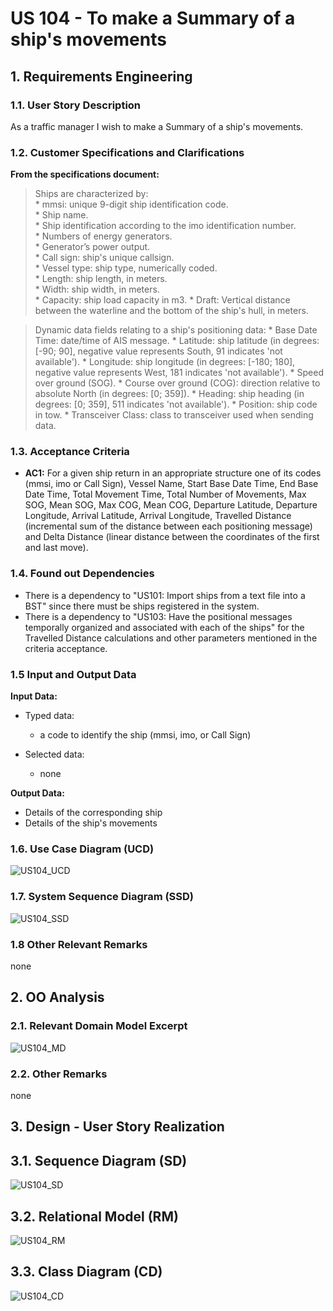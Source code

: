 # US 104 -  To make a Summary of a ship's movements

## 1. Requirements Engineering


### 1.1. User Story Description


As a traffic manager I wish to make a Summary of a ship's movements.


### 1.2. Customer Specifications and Clarifications 


**From the specifications document:**

>	Ships are characterized by:  
    * mmsi: unique 9-digit ship identification code.  
    * Ship name.  
    * Ship identification according to the imo identification number.  
    * Numbers of energy generators.  
    * Generator’s power output.    
    * Call sign: ship's unique callsign.  
    * Vessel type: ship type, numerically coded.  
    * Length: ship length, in meters.  
    * Width: ship width, in meters.  
    * Capacity: ship load capacity in m3.
    * Draft: Vertical distance between the waterline and the bottom of the ship's hull, in meters.

>   Dynamic data fields relating to a ship's positioning data:
    * Base Date Time: date/time of AIS message.
    * Latitude: ship latitude (in degrees: [-90; 90], negative value represents South, 91 indicates 'not available').
    * Longitude: ship longitude (in degrees: [-180; 180], negative value represents West, 181 indicates 'not available').
    * Speed over ground (SOG).
    * Course over ground (COG): direction relative to absolute North (in degrees: [0; 359]).
    * Heading: ship heading (in degrees: [0; 359], 511 indicates 'not available').
    * Position: ship code in tow.
    * Transceiver Class: class to transceiver used when sending data.

### 1.3. Acceptance Criteria


* **AC1:** For a given ship return in an appropriate structure one of its codes
           (mmsi, imo or Call Sign), Vessel Name, Start Base Date Time, End
           Base Date Time, Total Movement Time, Total Number of Movements,
           Max SOG, Mean SOG, Max COG, Mean COG, Departure Latitude,
           Departure Longitude, Arrival Latitude, Arrival Longitude, Travelled
           Distance (incremental sum of the distance between each positioning
           message) and Delta Distance (linear distance between the coordinates of
           the first and last move).


### 1.4. Found out Dependencies


* There is a dependency to "US101: Import ships from a text file into a BST" since there must be ships registered in the system.
* There is a dependency to "US103: Have the positional messages temporally organized and associated with each of the ships" for the Travelled Distance calculations and other parameters mentioned in the criteria acceptance.


### 1.5 Input and Output Data


**Input Data:**

* Typed data:
	* a code to identify the ship (mmsi, imo, or Call Sign)

* Selected data:
    * none

**Output Data:**

* Details of the corresponding ship
* Details of the ship's movements

### 1.6. Use Case Diagram (UCD)

![US104_UCD](US104_UCD.svg)

### 1.7. System Sequence Diagram (SSD)

![US104_SSD](US104_SSD.svg)

### 1.8 Other Relevant Remarks

none

## 2. OO Analysis

### 2.1. Relevant Domain Model Excerpt 

![US104_MD](US104_MD.svg)

### 2.2. Other Remarks

none


## 3. Design - User Story Realization 

## 3.1. Sequence Diagram (SD)

![US104_SD](US104_SD.svg)

## 3.2. Relational Model (RM)

![US104_RM](US104_RM.svg)

## 3.3. Class Diagram (CD)

![US104_CD](US104_CD.svg)

